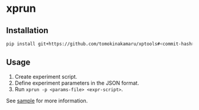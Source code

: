 # xprun

## Installation

```sh
pip install git+https://github.com/tomokinakamaru/xptools#<commit-hash>
```

## Usage

1. Create experiment script.
1. Define experiment parameters in the JSON format.
1. Run `xprun -p <params-file> <expr-script>`.

See [sample](./sample) for more information.
